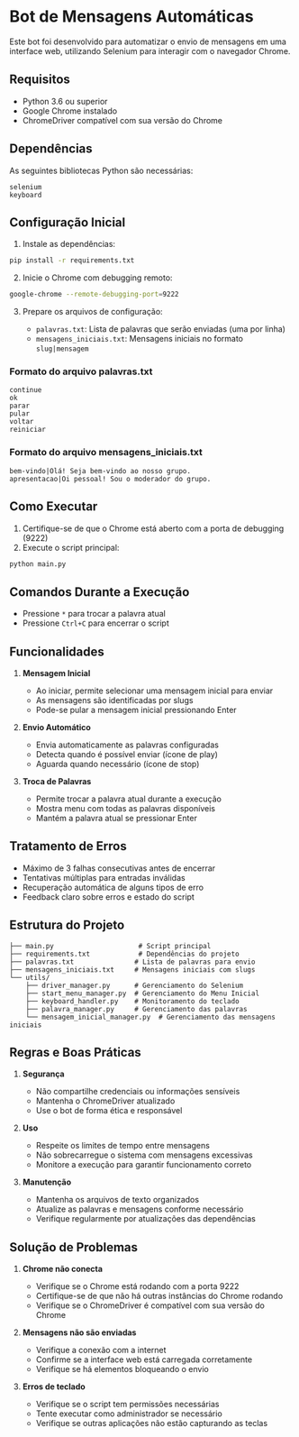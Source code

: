 # Bot de Mensagens Automáticas

Este bot foi desenvolvido para automatizar o envio de mensagens em uma interface web, utilizando Selenium para interagir com o navegador Chrome.

## Requisitos

- Python 3.6 ou superior
- Google Chrome instalado
- ChromeDriver compatível com sua versão do Chrome

## Dependências

As seguintes bibliotecas Python são necessárias:
```
selenium
keyboard
```

## Configuração Inicial

1. Instale as dependências:
```bash
pip install -r requirements.txt
```

2. Inicie o Chrome com debugging remoto:
```bash
google-chrome --remote-debugging-port=9222
```

3. Prepare os arquivos de configuração:

   - `palavras.txt`: Lista de palavras que serão enviadas (uma por linha)
   - `mensagens_iniciais.txt`: Mensagens iniciais no formato `slug|mensagem`

### Formato do arquivo palavras.txt
```
continue
ok
parar
pular
voltar
reiniciar
```

### Formato do arquivo mensagens_iniciais.txt
```
bem-vindo|Olá! Seja bem-vindo ao nosso grupo.
apresentacao|Oi pessoal! Sou o moderador do grupo.
```

## Como Executar

1. Certifique-se de que o Chrome está aberto com a porta de debugging (9222)
2. Execute o script principal:
```bash
python main.py
```

## Comandos Durante a Execução

- Pressione `*` para trocar a palavra atual
- Pressione `Ctrl+C` para encerrar o script

## Funcionalidades

1. **Mensagem Inicial**
   - Ao iniciar, permite selecionar uma mensagem inicial para enviar
   - As mensagens são identificadas por slugs
   - Pode-se pular a mensagem inicial pressionando Enter

2. **Envio Automático**
   - Envia automaticamente as palavras configuradas
   - Detecta quando é possível enviar (ícone de play)
   - Aguarda quando necessário (ícone de stop)

3. **Troca de Palavras**
   - Permite trocar a palavra atual durante a execução
   - Mostra menu com todas as palavras disponíveis
   - Mantém a palavra atual se pressionar Enter

## Tratamento de Erros

- Máximo de 3 falhas consecutivas antes de encerrar
- Tentativas múltiplas para entradas inválidas
- Recuperação automática de alguns tipos de erro
- Feedback claro sobre erros e estado do script

## Estrutura do Projeto

```
├── main.py                     # Script principal
├── requirements.txt            # Dependências do projeto
├── palavras.txt               # Lista de palavras para envio
├── mensagens_iniciais.txt     # Mensagens iniciais com slugs
└── utils/
    ├── driver_manager.py      # Gerenciamento do Selenium
    ├── start_menu_manager.py  # Gerenciamento do Menu Inicial
    ├── keyboard_handler.py    # Monitoramento do teclado
    ├── palavra_manager.py     # Gerenciamento das palavras
    └── mensagem_inicial_manager.py  # Gerenciamento das mensagens iniciais
```

## Regras e Boas Práticas

1. **Segurança**
   - Não compartilhe credenciais ou informações sensíveis
   - Mantenha o ChromeDriver atualizado
   - Use o bot de forma ética e responsável

2. **Uso**
   - Respeite os limites de tempo entre mensagens
   - Não sobrecarregue o sistema com mensagens excessivas
   - Monitore a execução para garantir funcionamento correto

3. **Manutenção**
   - Mantenha os arquivos de texto organizados
   - Atualize as palavras e mensagens conforme necessário
   - Verifique regularmente por atualizações das dependências

## Solução de Problemas

1. **Chrome não conecta**
   - Verifique se o Chrome está rodando com a porta 9222
   - Certifique-se de que não há outras instâncias do Chrome rodando
   - Verifique se o ChromeDriver é compatível com sua versão do Chrome

2. **Mensagens não são enviadas**
   - Verifique a conexão com a internet
   - Confirme se a interface web está carregada corretamente
   - Verifique se há elementos bloqueando o envio

3. **Erros de teclado**
   - Verifique se o script tem permissões necessárias
   - Tente executar como administrador se necessário
   - Verifique se outras aplicações não estão capturando as teclas